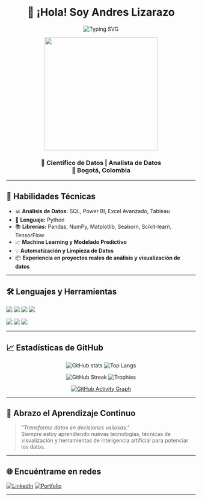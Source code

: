 <h1 align="center">👋 ¡Hola! Soy Andres Lizarazo</h1>

<p align="center">
  <img src="https://readme-typing-svg.demolab.com?font=Fira+Code&size=22&pause=1000&color=F7A41D&center=true&vCenter=true&width=500&lines=Cient%C3%ADfico+de+Datos;Experto+en+Python%2C+SQL+y+Power+BI;Apasionado+por+el+Machine+Learning" alt="Typing SVG" />
</p>

<p align="center">
  <img src="https://media.giphy.com/media/qgQUggAC3Pfv687qPC/giphy.gif" width="300" />
</p>

<h3 align="center">
🎯 Científico de Datos | Analista de Datos <br>
📍 Bogotá, Colombia
</h3>

---

## 🧠 Habilidades Técnicas

- 📊 **Análisis de Datos:** SQL, Power BI, Excel Avanzado, Tableau  
- 🐍 **Lenguaje:** Python  
- 📚 **Librerías:** Pandas, NumPy, Matplotlib, Seaborn, Scikit-learn, TensorFlow  
- 📈 **Machine Learning y Modelado Predictivo**  
- 💡 **Automatización y Limpieza de Datos**  
- 📦 **Experiencia en proyectos reales de análisis y visualización de datos**

---

## 🛠️ Lenguajes y Herramientas

<p>
  <img src="https://img.shields.io/badge/-Python-05122A?style=flat&logo=python" />
  <img src="https://img.shields.io/badge/-SQL-05122A?style=flat&logo=postgresql" />
  <img src="https://img.shields.io/badge/-Power%20BI-05122A?style=flat&logo=powerbi" />
  <img src="https://img.shields.io/badge/-Tableau-05122A?style=flat&logo=tableau" />
</p>

<p>
  <img src="https://img.shields.io/badge/Python-3776AB?style=for-the-badge&logo=python&logoColor=white" />
  <img src="https://img.shields.io/badge/Power%20BI-F2C811?style=for-the-badge&logo=powerbi&logoColor=black" />
  <img src="https://img.shields.io/badge/SQL-025E8C?style=for-the-badge&logo=postgresql&logoColor=white" />
</p>

---

## 📈 Estadísticas de GitHub

<div align="center">

![GitHub stats](https://github-readme-stats.vercel.app/api?username=andres-lizarazo&show_icons=true&theme=radical&hide_title=false)
![Top Langs](https://github-readme-stats.vercel.app/api/top-langs/?username=andres-lizarazo&layout=compact&theme=radical)

![GitHub Streak](https://streak-stats.demolab.com?user=andres-lizarazo&theme=radical)
![Trophies](https://github-profile-trophy.vercel.app/?username=andres-lizarazo&theme=radical)

[![GitHub Activity Graph](https://github-readme-activity-graph.vercel.app/graph?username=andres-lizarazo&theme=dracula)](https://github.com/ashutosh00710/github-readme-activity-graph)

</div>

---

## 🚀 Abrazo el Aprendizaje Continuo

> *"Transformo datos en decisiones valiosas."*  
> Siempre estoy aprendiendo nuevas tecnologías, técnicas de visualización y herramientas de inteligencia artificial para potenciar los datos.

---

## 🌐 Encuéntrame en redes

[![LinkedIn](https://img.shields.io/badge/LinkedIn-0A66C2?style=flat&logo=linkedin&logoColor=white)](https://linkedin.com/in/andreslizarazo)
[![Portfolio](https://img.shields.io/badge/Portafolio-Web-333?style=flat&logo=github&logoColor=white)](https://andres-lizarazo.github.io/)

---

